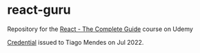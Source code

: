 # react-guru

Repository for the [React - The Complete Guide](https://www.udemy.com/course/react-the-complete-guide-incl-redux/) course on Udemy

[Credential](https://udemy-certificate.s3.amazonaws.com/pdf/UC-4531665c-92a3-48a9-abc5-f75fa642365c.pdf) issued to Tiago Mendes on Jul 2022.
